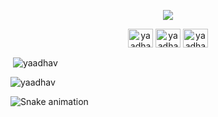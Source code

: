 <p align="center">
  <img src="https://capsule-render.vercel.app/api?text=Hey Everyone!🕹️&animation=fadeIn&type=waving&color=gradient&height=100"/>
</p>

<p align="center">
<a href="https://www.codechef.com/users/yaadhav_07" target="blank"><img align="center" src="https://cdn.jsdelivr.net/npm/simple-icons@3.1.0/icons/codechef.svg" alt="yaadhav_07" height="30" width="40" /></a>
<a href="https://www.hackerrank.com/yaadhav" target="blank"><img align="center" src="https://raw.githubusercontent.com/rahuldkjain/github-profile-readme-generator/master/src/images/icons/Social/hackerrank.svg" alt="yaadhav" height="30" width="40" /></a>
<a href="https://codeforces.com/profile/yaadhav.07" target="blank"><img align="center" src="https://raw.githubusercontent.com/rahuldkjain/github-profile-readme-generator/master/src/images/icons/Social/codeforces.svg" alt="yaadhav.07" height="30" width="40" /></a>
</p>

<p>&nbsp;<img align="center" src="https://github-readme-stats.vercel.app/api?username=yaadhav&show_icons=true&locale=en" alt="yaadhav" /></p>

<p><img align="center" src="https://github-readme-streak-stats.herokuapp.com/?user=yaadhav&" alt="yaadhav" /></p>

![Snake animation](https://github.com/yaadhav/yaadhav/blob/output/github-contribution-grid-snake.svg)




